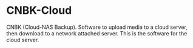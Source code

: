 # CNBK-Cloud
CNBK (Cloud-NAS Backup). Software to upload media to a cloud server, then download to a network attached server. This is the software for the cloud server.
